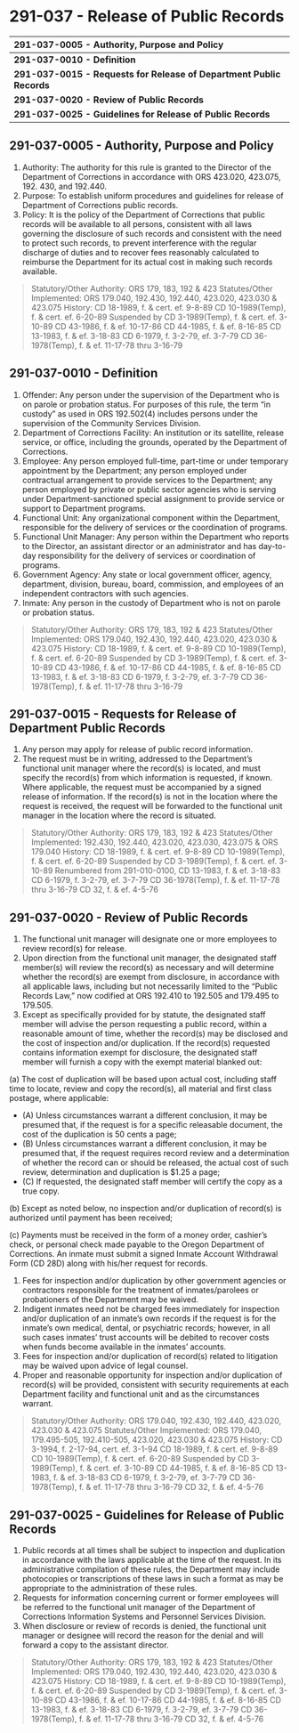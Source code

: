 # 291-037 - Release of Public Records

| **291-037-0005 - Authority, Purpose and Policy** |
| :--- |
| **291-037-0010 - Definition** |
| **291-037-0015 - Requests for Release of Department Public Records** |
| **291-037-0020 - Review of Public Records** |
| **291-037-0025 - Guidelines for Release of Public Records** |

## 291-037-0005 - Authority, Purpose and Policy

1. Authority: The authority for this rule is granted to the Director of the Department of Corrections in accordance with ORS 423.020, 423.075, 192. 430, and 192.440.
2. Purpose: To establish uniform procedures and guidelines for release of Department of Corrections public records.
3. Policy: It is the policy of the Department of Corrections that public records will be available to all persons, consistent with all laws governing the disclosure of such records and consistent with the need to protect such records, to prevent interference with the regular discharge of duties and to recover fees reasonably calculated to reimburse the Department for its actual cost in making such records available.

> Statutory/Other Authority: ORS 179, 183, 192 & 423 Statutes/Other Implemented: ORS 179.040, 192.430, 192.440, 423.020, 423.030 & 423.075 History: CD 18-1989, f. & cert. ef. 9-8-89 CD 10-1989\(Temp\), f. & cert. ef. 6-20-89 Suspended by CD 3-1989\(Temp\), f. & cert. ef. 3-10-89 CD 43-1986, f. & ef. 10-17-86 CD 44-1985, f. & ef. 8-16-85 CD 13-1983, f. & ef. 3-18-83 CD 6-1979, f. 3-2-79, ef. 3-7-79 CD 36-1978\(Temp\), f. & ef. 11-17-78 thru 3-16-79

## 291-037-0010 - Definition

1. Offender: Any person under the supervision of the Department who is on parole or probation status. For purposes of this rule, the term “in custody” as used in ORS 192.502\(4\) includes persons under the supervision of the Community Services Division.
2. Department of Corrections Facility: An institution or its satellite, release service, or office, including the grounds, operated by the Department of Corrections.
3. Employee: Any person employed full-time, part-time or under temporary appointment by the Department; any person employed under contractual arrangement to provide services to the Department; any person employed by private or public sector agencies who is serving under Department-sanctioned special assignment to provide service or support to Department programs.
4. Functional Unit: Any organizational component within the Department, responsible for the delivery of services or the coordination of programs.
5. Functional Unit Manager: Any person within the Department who reports to the Director, an assistant director or an administrator and has day-to-day responsibility for the delivery of services or coordination of programs.
6. Government Agency: Any state or local government officer, agency, department, division, bureau, board, commission, and employees of an independent contractors with such agencies.
7. Inmate: Any person in the custody of Department who is not on parole or probation status.

> Statutory/Other Authority: ORS 179, 183, 192 & 423 Statutes/Other Implemented: ORS 179.040, 192.430, 192.440, 423.020, 423.030 & 423.075 History: CD 18-1989, f. & cert. ef. 9-8-89 CD 10-1989\(Temp\), f. & cert. ef. 6-20-89 Suspended by CD 3-1989\(Temp\), f. & cert. ef. 3-10-89 CD 43-1986, f. & ef. 10-17-86 CD 44-1985, f. & ef. 8-16-85 CD 13-1983, f. & ef. 3-18-83 CD 6-1979, f. 3-2-79, ef. 3-7-79 CD 36-1978\(Temp\), f. & ef. 11-17-78 thru 3-16-79

## 291-037-0015 - Requests for Release of Department Public Records

1. Any person may apply for release of public record information.
2. The request must be in writing, addressed to the Department’s functional unit manager where the record\(s\) is located, and must specify the record\(s\) from which information is requested, if known. Where applicable, the request must be accompanied by a signed release of information. If the record\(s\) is not in the location where the request is received, the request will be forwarded to the functional unit manager in the location where the record is situated.

> Statutory/Other Authority: ORS 179, 183, 192 & 423 Statutes/Other Implemented: 192.430, 192.440, 423.020, 423.030, 423.075 & ORS 179.040 History: CD 18-1989, f. & cert. ef. 9-8-89 CD 10-1989\(Temp\), f. & cert. ef. 6-20-89 Suspended by CD 3-1989\(Temp\), f. & cert. ef. 3-10-89 Renumbered from 291-010-0100, CD 13-1983, f. & ef. 3-18-83 CD 6-1979, f. 3-2-79, ef. 3-7-79 CD 36-1978\(Temp\), f. & ef. 11-17-78 thru 3-16-79 CD 32, f. & ef. 4-5-76

## 291-037-0020 - Review of Public Records

1. The functional unit manager will designate one or more employees to review record\(s\) for release.
2. Upon direction from the functional unit manager, the designated staff member\(s\) will review the record\(s\) as necessary and will determine whether the record\(s\) are exempt from disclosure, in accordance with all applicable laws, including but not necessarily limited to the “Public Records Law,” now codified at ORS 192.410 to 192.505 and 179.495 to 179.505.
3. Except as specifically provided for by statute, the designated staff member will advise the person requesting a public record, within a reasonable amount of time, whether the record\(s\) may be disclosed and the cost of inspection and/or duplication. If the record\(s\) requested contains information exempt for disclosure, the designated staff member will furnish a copy with the exempt material blanked out:

\(a\) The cost of duplication will be based upon actual cost, including staff time to locate, review and copy the record\(s\), all material and first class postage, where applicable:

* \(A\) Unless circumstances warrant a different conclusion, it may be presumed that, if the request is for a specific releasable document, the cost of the duplication is 50 cents a page;
* \(B\) Unless circumstances warrant a different conclusion, it may be presumed that, if the request requires record review and a determination of whether the record can or should be released, the actual cost of such review, determination and duplication is $1.25 a page;
* \(C\) If requested, the designated staff member will certify the copy as a true copy.

\(b\) Except as noted below, no inspection and/or duplication of record\(s\) is authorized until payment has been received;

\(c\) Payments must be received in the form of a money order, cashier’s check, or personal check made payable to the Oregon Department of Corrections. An inmate must submit a signed Inmate Account Withdrawal Form \(CD 28D\) along with his/her request for records.

1. Fees for inspection and/or duplication by other government agencies or contractors responsible for the treatment of inmates/parolees or probationers of the Department may be waived.
2. Indigent inmates need not be charged fees immediately for inspection and/or duplication of an inmate’s own records if the request is for the inmate’s own medical, dental, or psychiatric records; however, in all such cases inmates’ trust accounts will be debited to recover costs when funds become available in the inmates’ accounts.
3. Fees for inspection and/or duplication of record\(s\) related to litigation may be waived upon advice of legal counsel.
4. Proper and reasonable opportunity for inspection and/or duplication of record\(s\) will be provided, consistent with security requirements at each Department facility and functional unit and as the circumstances warrant.

> Statutory/Other Authority: ORS 179.040, 192.430, 192.440, 423.020, 423.030 & 423.075 Statutes/Other Implemented: ORS 179.040, 179.495-505, 192.410-505, 423.020, 423.030 & 423.075 History: CD 3-1994, f. 2-17-94, cert. ef. 3-1-94 CD 18-1989, f. & cert. ef. 9-8-89 CD 10-1989\(Temp\), f. & cert. ef. 6-20-89 Suspended by CD 3-1989\(Temp\), f. & cert. ef. 3-10-89 CD 44-1985, f. & ef. 8-16-85 CD 13-1983, f. & ef. 3-18-83 CD 6-1979, f. 3-2-79, ef. 3-7-79 CD 36-1978\(Temp\), f. & ef. 11-17-78 thru 3-16-79 CD 32, f. & ef. 4-5-76

## 291-037-0025 - Guidelines for Release of Public Records

1. Public records at all times shall be subject to inspection and duplication in accordance with the laws applicable at the time of the request. In its administrative compilation of these rules, the Department may include photocopies or transcriptions of these laws in such a format as may be appropriate to the administration of these rules.
2. Requests for information concerning current or former employees will be referred to the functional unit manager of the Department of Corrections Information Systems and Personnel Services Division.
3. When disclosure or review of records is denied, the functional unit manager or designee will record the reason for the denial and will forward a copy to the assistant director.

> Statutory/Other Authority: ORS 179, 183, 192 & 423 Statutes/Other Implemented: ORS 179.040, 192.430, 192.440, 423.020, 423.030 & 423.075 History: CD 18-1989, f. & cert. ef. 9-8-89 CD 10-1989\(Temp\), f. & cert. ef. 6-20-89 Suspended by CD 3-1989\(Temp\), f. & cert. ef. 3-10-89 CD 43-1986, f. & ef. 10-17-86 CD 44-1985, f. & ef. 8-16-85 CD 13-1983, f. & ef. 3-18-83 CD 6-1979, f. 3-2-79, ef. 3-7-79 CD 36-1978\(Temp\), f. & ef. 11-17-78 thru 3-16-79 CD 32, f. & ef. 4-5-76

